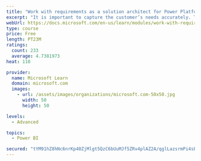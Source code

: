 ```yaml
---
title: "Work with requirements as a solution architect for Power Platform and Dynamics 365"
excerpt: "It is important to capture the customer’s needs accurately. This module explains how to capture requirements and identify functional and non-functional items."
webUrl: https://docs.microsoft.com/en-us/learn/modules/work-with-requirements/
type: course
price: Free
length: PT23M
ratings:
  count: 233
  average: 4.7381973
heat: 110

provider:
  name: Microsoft Learn
  domain: microsoft.com
  images:
    - url: /assets/images/organizations/microsoft.com-50x50.jpg
      width: 50
      height: 50

levels:
  - Advanced

topics:
  - Power BI

secured: "tYM91hZ8hNc6nrKp40ZjMlgt5QzC6bUuMJf5ZRv4plAZ2A/qglLazsrmPi4sBb8SQJWkHKZ01OdxmFmoThbKsw+jDEOxz72gJE9sNM2jzppaLLMSPEt7xaH9hLjmND905XPHZdy/6wQq4vBmI+SyL34iI7ZmcvAcwKIiBWiU4B2WmlSam5ofN2OCxQip2rHnXRAgGc23SLDT4lPQHMZc+EpvUCf0n9O28E8Rc7zd4ELfpr/OP27CacZwGzVr0awukbIu6hQ7mAEQjj6GdXPAd0R8QVDaAEotRf1/bi5w3kUJZ0ubzq5NtEVsPwjB7c2N3GGmFiLwvPG0J7wd94jeyypkBfM7mOCCjl6boqcBM84RQULangD+NQLwv4/0CK0R7xDiPGXQPE4/7YlKnNjY1Q==;IqWPsZmOCYKbGuNopYZMiw=="
---
```


